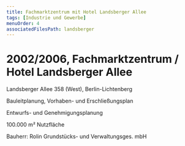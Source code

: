 ```yaml
---
title: Fachmarktzentrum mit Hotel Landsberger Allee
tags: [Industrie und Gewerbe]
menuOrder: 4
associatedFilesPath: landsberger
---
```


# 2002/2006, Fachmarktzentrum / Hotel Landsberger Allee

Landsberger Allee 358 (West), Berlin-Lichtenberg

Bauleitplanung, Vorhaben- und Erschließungsplan

Entwurfs- und Genehmigungsplanung

100.000 m² Nutzfläche

Bauherr: Rolin Grundstücks- und Verwaltungsges. mbH

